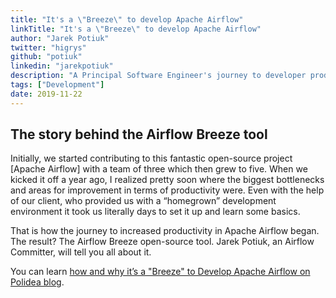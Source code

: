 ```yaml
---
title: "It's a \"Breeze\" to develop Apache Airflow"
linkTitle: "It's a \"Breeze\" to develop Apache Airflow"
author: "Jarek Potiuk"
twitter: "higrys"
github: "potiuk"
linkedin: "jarekpotiuk"
description: "A Principal Software Engineer's journey to developer productivity. Learn how Jarek and his team speeded up and simplified Airflow development for the community."
tags: ["Development"]
date: 2019-11-22
---
```


## The story behind the Airflow Breeze tool
Initially, we started contributing to this fantastic open-source project [Apache Airflow] with a team of three which then grew to five. When we kicked it off a year ago, I realized pretty soon where the biggest bottlenecks and areas for improvement in terms of productivity were. Even with the help of our client, who provided us with a “homegrown” development environment it took us literally days to set it up and learn some basics.

That is how the journey to increased productivity in Apache Airflow began. The result? The Airflow Breeze open-source tool. Jarek Potiuk, an Airflow Committer, will tell you all about it.

You can learn [how and why it’s a "Breeze" to Develop Apache Airflow on Polidea blog](https://www.polidea.com/blog/its-a-breeze-to-develop-apache-airflow/?utm_source=ApacheAirflowBlog&utm_medium=Npaid&utm_campaign=Blog&utm_term=Article&utm_content=AAB_NOP_BLG_ART_AB_001).

